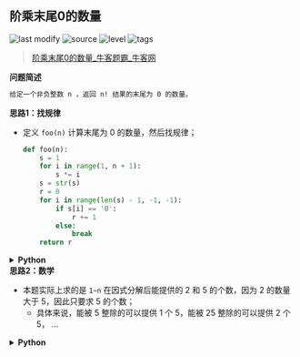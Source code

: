 ## 阶乘末尾0的数量
<!--START_SECTION:badge-->

![last modify](https://img.shields.io/static/v1?label=last%20modify&message=2022-10-13%2019%3A16%3A07&color=yellowgreen&style=flat-square)
![source](https://img.shields.io/static/v1?label=source&message=%E7%89%9B%E5%AE%A2&color=green&style=flat-square)
![level](https://img.shields.io/static/v1?label=level&message=%E4%B8%AD%E7%AD%89&color=yellow&style=flat-square)
![tags](https://img.shields.io/static/v1?label=tags&message=%E6%95%B0%E5%AD%A6&color=orange&style=flat-square)

<!--END_SECTION:badge-->
<!--info
tags: [数学]
source: 牛客
level: 中等
number: '0129'
name: 阶乘末尾0的数量
companies: []
-->

> [阶乘末尾0的数量_牛客题霸_牛客网](https://www.nowcoder.com/practice/aa03dff18376454c9d2e359163bf44b8)

<summary><b>问题简述</b></summary>

```txt
给定一个非负整数 n ，返回 n! 结果的末尾为 0 的数量。
```

<!-- 
<details><summary><b>详细描述</b></summary>

```txt
```

</details>
-->

<!-- <div align="center"><img src="../../../_assets/xxx.png" height="300" /></div> -->

<summary><b>思路1：找规律</b></summary>

- 定义 `foo(n)` 计算末尾为 0 的数量，然后找规律；
    ```python
    def foo(n):
        s = 1
        for i in range(1, n + 1):
            s *= i
        s = str(s)
        r = 0
        for i in range(len(s) - 1, -1, -1):
            if s[i] == '0':
                r += 1
            else:
                break
        return r
    ``` 

<details><summary><b>Python</b></summary>

```python
class Solution:
    def thenumberof0(self , n: int) -> int:
        if n == 0: return 0
    
        import math
        c = int(math.log(n, 5))
        ret = 0
        for i in range(1, c + 1):
            ret += n // (5 ** i)
        return ret
```

</details>


<summary><b>思路2：数学</b></summary>

- 本题实际上求的是 `1~n` 在因式分解后能提供的 2 和 5 的个数，因为 2 的数量大于 5，因此只要求 5 的个数；
    - 具体来说，能被 5 整除的可以提供 1 个 5，能被 25 整除的可以提供 2 个 5， ...

<details><summary><b>Python</b></summary>

```python
class Solution:
    def thenumberof0(self , n: int) -> int:
        r = 0
        while n:
            n //= 5
            r += n
        return r
```

</details>